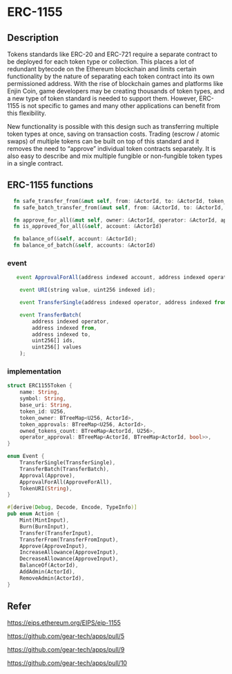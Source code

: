 # ERC-1155

## Description
Tokens standards like ERC-20 and ERC-721 require a separate contract to be deployed for each token type or collection. This places a lot of redundant bytecode on the Ethereum blockchain and limits certain functionality by the nature of separating each token contract into its own permissioned address. With the rise of blockchain games and platforms like Enjin Coin, game developers may be creating thousands of token types, and a new type of token standard is needed to support them. However, ERC-1155 is not specific to games and many other applications can benefit from this flexibility.

New functionality is possible with this design such as transferring multiple token types at once, saving on transaction costs. Trading (escrow / atomic swaps) of multiple tokens can be built on top of this standard and it removes the need to “approve” individual token contracts separately. It is also easy to describe and mix multiple fungible or non-fungible token types in a single contract.

## ERC-1155 functions

```rust
  fn safe_transfer_from(&mut self, from: &ActorId, to: &ActorId, token_id: U256);
  fn safe_batch_transfer_from(&mut self, from: &ActorId, to: &ActorId, token_id: U256);

  fn approve_for_all(&mut self, owner: &ActorId, operator: &ActorId, approved: bool);
  fn is_approved_for_all(&self, account: &ActorId)

  fn balance_of(&self, account: &ActorId);
  fn balance_of_batch(&self, accounts: &ActorId)
```

### event

```js
   event ApprovalForAll(address indexed account, address indexed operator, bool approved);

    event URI(string value, uint256 indexed id);

    event TransferSingle(address indexed operator, address indexed from, address indexed to, uint256 id, uint256 value);

    event TransferBatch(
        address indexed operator,
        address indexed from,
        address indexed to,
        uint256[] ids,
        uint256[] values
    );
```

### implementation

```rust
struct ERC1155Token {
    name: String,
    symbol: String,
    base_uri: String,
    token_id: U256,
    token_owner: BTreeMap<U256, ActorId>,
    token_approvals: BTreeMap<U256, ActorId>,
    owned_tokens_count: BTreeMap<ActorId, U256>,
    operator_approval: BTreeMap<ActorId, BTreeMap<ActorId, bool>>,
}

enum Event {
    TransferSingle(TransferSingle),
    TransferBatch(TransferBatch),
    Approval(Approve),
    ApprovalForAll(ApproveForAll),
    TokenURI(String),
}

#[derive(Debug, Decode, Encode, TypeInfo)]
pub enum Action {
    Mint(MintInput),
    Burn(BurnInput),
    Transfer(TransferInput),
    TransferFrom(TransferFromInput),
    Approve(ApproveInput),
    IncreaseAllowance(ApproveInput),
    DecreaseAllowance(ApproveInput),
    BalanceOf(ActorId),
    AddAdmin(ActorId),
    RemoveAdmin(ActorId),
}
```

## Refer

https://eips.ethereum.org/EIPS/eip-1155

https://github.com/gear-tech/apps/pull/5

https://github.com/gear-tech/apps/pull/9

https://github.com/gear-tech/apps/pull/10
